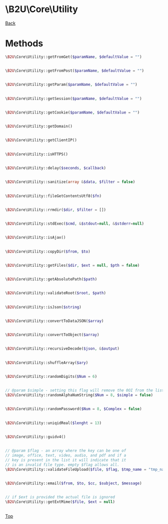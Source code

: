 # \B2U\Core\Utility

[Back](https://github.com/bob2u/b2uFramework-public/blob/master/README.md#the-b2ucore-namespace)

# Methods
```PHP
\B2U\Core\Utility::getFromGet($paramName, $defaultValue = "")
```
##
```PHP
\B2U\Core\Utility::getFromPost($paramName, $defaultValue = "")
```
##
```PHP
\B2U\Core\Utility::getParam($paramName, $defaultValue = "")
```
##
```PHP
\B2U\Core\Utility::getSession($paramName, $defaultValue = "")
```
##
```PHP
\B2U\Core\Utility::getCookie($paramName, $defaultValue = "")
```
##
```PHP
\B2U\Core\Utility::getDomain()
```
##
```PHP
\B2U\Core\Utility::getClientIP()
```
##
```PHP
\B2U\Core\Utility::isHTTPS()
```
##
```PHP
\B2U\Core\Utility::delay($seconds, $callback)
```
##
```PHP
\B2U\Core\Utility::sanitize(array &$data, $filter = false)
```
##
```PHP
\B2U\Core\Utility::fileGetContentsUtf8($fn)
```
##
```PHP
\B2U\Core\Utility::rrmdir($dir, $filter = [])
```
##
```PHP
\B2U\Core\Utility::stdExec($cmd, &$stdout=null, &$stderr=null)
```
##
```PHP
\B2U\Core\Utility::isAjax()
```
##
```PHP
\B2U\Core\Utility::copyDir($from, $to)
```
##
```PHP
\B2U\Core\Utility::getFiles($dir, $ext = null, $pth = false)
```
##
```PHP
\B2U\Core\Utility::getAbsolutePath($path)
```
##
```PHP
\B2U\Core\Utility::validateRoot($root, $path)
```
##
```PHP
\B2U\Core\Utility::isJson($string)
```
##
```PHP
\B2U\Core\Utility::convertToDataJSON($array)
```
##
```PHP
\B2U\Core\Utility::convertToObject($array)
```
##
```PHP
\B2U\Core\Utility::recursiveDecode($json, &$output)
```
##
```PHP
\B2U\Core\Utility::shuffleArray($ary)
```
##
```PHP
\B2U\Core\Utility::randomDigits($Num = 6)
```
##
```PHP
// @param $simple - setting this flag will remove the 0OI from the list
\B2U\Core\Utility::randomAlphaNumString($Num = 8, $simple = false)
```
##
```PHP
\B2U\Core\Utility::randomPassword($Num = 8, $Complex = false)
```
##
```PHP
\B2U\Core\Utility::uniqidReal($lenght = 13)
```
##
```PHP
\B2U\Core\Utility::guidv4()
```
##
```PHP
// @param $flag - an array where the key can be one of 
// image, office, text, video, audio, and pdf and if a
// key is present in the list it will indicate that it
// is an invalid file type. empty $flag allows all.
\B2U\Core\Utility::validateFileUpload($file, $flag, $tmp_name = "tmp_name", $max_size = 5000000)
```
##
```PHP
\B2U\Core\Utility::email($from, $to, $cc, $subject, $message)
```
##
```PHP
// if $ext is provided the actual file is ignored
\B2U\Core\Utility::getExtMime($file, $ext = null)
```
##

[Top](https://github.com/bob2u/b2uFramework-public/blob/master/README/README_UTILITY.md#b2ucoreutility)
